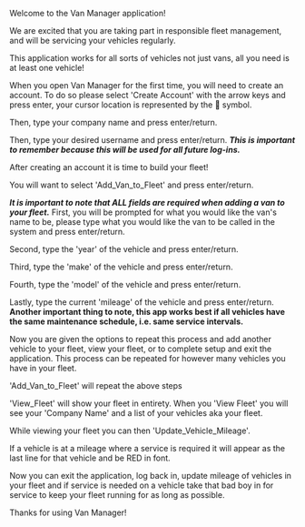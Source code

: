 Welcome to the Van Manager application!

We are excited that you are taking part in responsible fleet management, and will be servicing your vehicles regularly.

This application works for all sorts of vehicles not just vans, all you need is at least one vehicle!

When you open Van Manager for the first time, you will need to create an account. To do so please select 'Create Account' with the arrow keys and press enter, your cursor location is represented by the :minibus: symbol.

Then, type your company name and press enter/return.

Then, type your desired username and press enter/return. ***This is important to remember because this will be used for all future log-ins.***

After creating an account it is time to build your fleet!

You will want to select 'Add_Van_to_Fleet' and press enter/return.

***It is important to note that ALL fields are required when adding a van to your fleet.***
First, you will be prompted for what you would like the van's name to be, please type what you would like the van to be called in the system and press enter/return.

Second, type the 'year' of the vehicle and press enter/return.

Third, type the 'make' of the vehicle and press enter/return.

Fourth, type the 'model' of the vehicle and press enter/return.

Lastly, type the current 'mileage' of the vehicle and press enter/return.
**Another important thing to note, this app works best if all vehicles have the same maintenance schedule, i.e. same service intervals.**

Now you are given the options to repeat this process and add another vehicle to your fleet, view your fleet, or to complete setup and exit the application. This process can be repeated for however many vehicles you have in your fleet.

'Add_Van_to_Fleet' will repeat the above steps

'View_Fleet' will show your fleet in entirety. When you 'View Fleet' you will see your 'Company Name' and a list of your vehicles aka your fleet.

While viewing your fleet you can then 'Update_Vehicle_Mileage'.

If a vehicle is at a mileage where a service is required it will appear as the last line for that vehicle and be RED in font.

Now you can exit the application, log back in, update mileage of vehicles in your fleet and if service is needed on a vehicle take that bad boy in for service to keep your fleet running for as long as possible.

Thanks for using Van Manager!